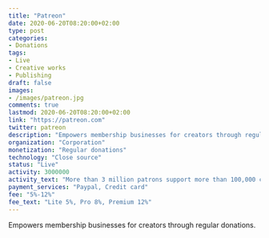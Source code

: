 ```yaml
---
title: "Patreon"
date: 2020-06-20T08:20:00+02:00
type: post
categories:
- Donations
tags:
- Live
- Creative works
- Publishing
draft: false
images:
- /images/patreon.jpg
comments: true
lastmod: 2020-06-20T08:20:00+02:00
link: "https://patreon.com"
twitter: patreon
description: "Empowers membership businesses for creators through regular donations."
organization: "Corporation"
monetization: "Regular donations"
technology: "Close source"
status: "Live"
activity: 3000000
activity_text: "More than 3 million patrons support more than 100,000 creators"
payment_services: "Paypal, Credit card"
fee: "5%-12%"
fee_text: "Lite 5%, Pro 8%, Premium 12%"
---
```


Empowers membership businesses for creators through regular donations.<!--more-->

